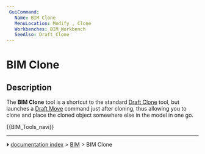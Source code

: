 ```yaml
---
 GuiCommand:
   Name: BIM Clone
   MenuLocation: Modify , Clone
   Workbenches: BIM_Workbench
   SeeAlso: Draft_Clone
---
```


# BIM Clone

## Description

The **BIM Clone** tool is a shortcut to the standard [Draft Clone](Draft_Clone.md) tool, but launches a [Draft Move](Draft_Move.md) command just after cloning, thus allowing you to clone and place the cloned object somewhere else in the model in one go.




 {{BIM_Tools_navi}}



---
⏵ [documentation index](../README.md) > [BIM](BIM_Workbench.md) > BIM Clone
